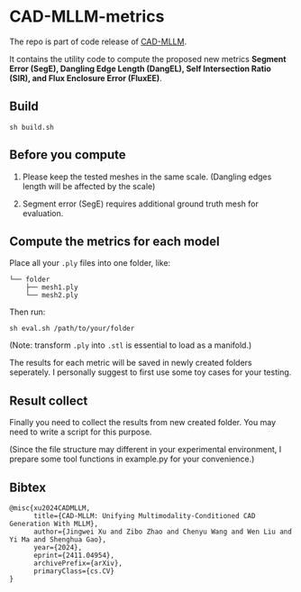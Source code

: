 # CAD-MLLM-metrics

The repo is part of code release of [CAD-MLLM](https://github.com/CAD-MLLM/CAD-MLLM).

It contains the utility code to compute the proposed new metrics **Segment Error (SegE), Dangling Edge Length (DangEL), Self Intersection Ratio (SIR), and Flux Enclosure Error (FluxEE)**.

## Build

```
sh build.sh
```

## Before you compute

1. Please keep the tested meshes in the same scale. (Dangling edges length will be affected by the scale)

2. Segment error (SegE) requires additional ground truth mesh for evaluation.

## Compute the metrics for each model

Place all your `.ply` files into one folder, like:

```
└── folder
    ├── mesh1.ply
    └── mesh2.ply
```

Then run:

```
sh eval.sh /path/to/your/folder
```

(Note: transform `.ply` into `.stl` is essential to load as a manifold.)

The results for each metric will be saved in newly created folders seperately. I personally suggest to first use some toy cases for your testing.

## Result collect

Finally you need to collect the results from new created folder. You may need to write a script for this purpose.

(Since the file structure may different in your experimental environment, I prepare some tool functions in example.py for your convenience.)

## Bibtex

```
@misc{xu2024CADMLLM,
      title={CAD-MLLM: Unifying Multimodality-Conditioned CAD Generation With MLLM}, 
      author={Jingwei Xu and Zibo Zhao and Chenyu Wang and Wen Liu and Yi Ma and Shenghua Gao},
      year={2024},
      eprint={2411.04954},
      archivePrefix={arXiv},
      primaryClass={cs.CV}
}
```
